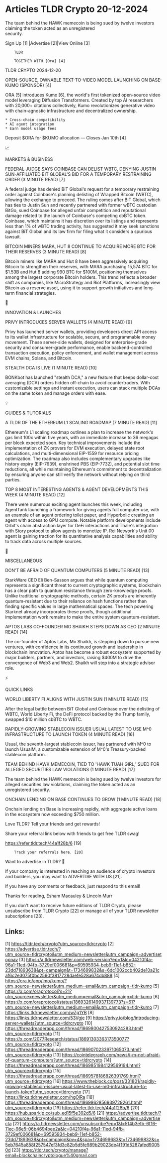 # Articles TLDR Crypto 20-12-2024

The team behind the HAWK memecoin is being sued by twelve investors
claiming the token acted as an unregistered
security. ‌ ‌ ‌ ‌ ‌ ‌ ‌ ‌ ‌ ‌ ‌ ‌ ‌ ‌ ‌ ‌ ‌ ‌ ‌ ‌ ‌ ‌ ‌ ‌ ‌ ‌  ‌ ‌ ‌ ‌ ‌ ‌ ‌ ‌ ‌ ‌ ‌ ‌ ‌ ‌ ‌ ‌ ‌ ‌ ‌ ‌ ‌ ‌ ‌ ‌ ‌ ‌ 


 Sign Up [1] |Advertise [2]|View Online [3] 

		TLDR

		TOGETHER WITH [Ora] [4]

TLDR CRYPTO 2024-12-20

 OPEN-SOURCE, OWNABLE TEXT-TO-VIDEO MODEL LAUNCHING ON BASE: KUMO
(SPONSOR) [4] 

 ORA [5] introduces Kumo [6], the world's first tokenized open-source
video model leveraging Diffusion Transformers. Created by top AI
researchers with 20,000+ citations collectively, Kumo revolutionizes
generative video with chain-agnostic infrastructure and decentralized
ownership.

 	* Cross-chain compatibility
 	* AI agent integration
 	* Earn model usage fees

Deposit $ORA for $KUMO allocation — Closes Jan 10th [4]

📈 

MARKETS & BUSINESS

 FEDERAL JUDGE SAYS COINBASE CAN DELIST WBTC, DENYING JUSTIN
SUN-AFFILIATED BIT GLOBAL'S BID FOR A TEMPORARY RESTRAINING ORDER (3
MINUTE READ) [7] 

 A federal judge has denied BiT Global's request for a temporary
restraining order against Coinbase's planning delisting of Wrapped
Bitcoin (WBTC), allowing the exchange to proceed. The ruling comes
after BiT Global, which has ties to Justin Sun and recently partnered
with former wBTC custodian BitGo, sued Coinbase for alleged unfair
competition and reputational damage related to the launch of
Coinbase's competing cbBTC token. Coinbase, which maintains it has
discretion over its listings and represents less than 1% of wBTC
trading activity, has suggested it may seek sanctions against BiT
Global and its law firm for filing what it considers a spurious
lawsuit. 

 BITCOIN MINERS MARA, HUT 8 CONTINUE TO ACQUIRE MORE BTC FOR THEIR
RESERVES (3 MINUTE READ) [8] 

 Bitcoin miners like MARA and Hut 8 have been aggressively acquiring
Bitcoin to strengthen their reserves, with MARA purchasing 15,574 BTC
for $1.53B and Hut 8 adding 990 BTC for $100M, positioning themselves
among the largest corporate Bitcoin holders. This trend reflects a
broader shift as companies, like MicroStrategy and Riot Platforms,
increasingly view Bitcoin as a reserve asset, using it to support
growth initiatives and long-term financial strategies. 

🚀 

INNOVATION & LAUNCHES

 PRIVY INTRODUCES SERVER WALLETS (4 MINUTE READ) [9] 

 Privy has launched server wallets, providing developers direct API
access to its wallet infrastructure for scalable, secure, and
programmable money movement. These server-side wallets, designed for
enterprise-grade security and consumer-grade performance, enable
backend-controlled transaction execution, policy enforcement, and
wallet management across EVM chains, Solana, and Bitcoin. 

 STEALTH DCA IS LIVE (1 MINUTE READ) [10] 

 BONKbot has launched "stealth DCA," a new feature that keeps
dollar-cost averaging (DCA) orders hidden off-chain to avoid
countertraders. With customizable settings and instant execution,
users can stack multiple DCAs on the same token and manage orders with
ease. 

💡 

GUIDES & TUTORIALS

 A TLDR OF THE ETHEREUM L1 SCALING ROADMAP (7 MINUTE READ) [11] 

 Ethereum's L1 scaling roadmap outlines a plan to increase the
network's gas limit 100x within five years, with an immediate increase
to 36 megagas per block expected soon. Key technical improvements
include the implementation of ZK provers for EVM execution, delayed
state root calculations, and multi-dimensional EIP-1559 for resource
pricing optimization. The roadmap also includes complementary upgrades
like history expiry (EIP-7639), enshrined PBS (EIP-7732), and
potential slot time reductions, all while maintaining Ethereum's
commitment to decentralization by ensuring anyone can still verify the
network without relying on third parties. 

 TOP 8 MOST INTERESTING AGENTS & AGENT DEVELOPMENTS THIS WEEK (4
MINUTE READ) [12] 

 There were numerous exciting agent launches this week, including
AgentTank launching a framework for giving agents full computer use,
with an example of an agent ordering toilet paper, and Hyperbolic
creating an agent with access to GPU compute. Notable platform
developments include Orbit's chain abstraction layer for DeFi
interactions and Thale's integration with Story protocol to allow
agents to monetize IP. Rei Network's Unit 00 agent is gaining traction
for its quantitative analysis capabilities and ability to track data
across multiple sources. 

🦄 

MISCELLANEOUS

 DON'T BE AFRAID OF QUANTUM COMPUTERS (5 MINUTE READ) [13] 

 StarkWare CEO Eli Ben-Sasson argues that while quantum computing
represents a significant threat to current cryptographic systems,
blockchain has a clear path to quantum resistance through
zero-knowledge proofs. Unlike traditional cryptographic methods,
certain ZK proofs are inherently quantum-resistant due to their
reliance on hash functions rather than finding specific values in
large mathematical spaces. The tech powering Starknet already
incorporates these proofs, though additional implementation work
remains to make the entire system quantum-resistant. 

 APTOS LABS CO-FOUNDER MO SHAIKH STEPS DOWN AS CEO (2 MINUTE READ)
[14] 

 The co-founder of Aptos Labs, Mo Shaikh, is stepping down to pursue
new ventures, with confidence in its continued growth and leadership
in blockchain innovation. Aptos has become a robust ecosystem
supported by major builders, partners, and investors, raising $400M to
drive the convergence of Web3 and Web2. Shaikh will step into a
strategic advisor role. 

⚡ 

QUICK LINKS

 WORLD LIBERTY FI ALIGNS WITH JUSTIN SUN (1 MINUTE READ) [15] 

 After the legal battle between BiT Global and Coinbase over the
delisting of WBTC, World Liberty Fi, the DeFi protocol backed by the
Trump family, swapped $10 million cbBTC to WBTC. 

 RAPIDLY-GROWING STABLECOIN ISSUER USUAL LATEST TO USE M^0
INFRASTRUCTURE TO LAUNCH TOKEN (4 MINUTE READ) [16] 

 Usual, the seventh-largest stablecoin issuer, has partnered with M^0
to launch UsualM, a customizable extension of M^0's Treasury-backed
stablecoin platform. 

 TEAM BEHIND HAWK MEMECOIN, TIED TO 'HAWK TUAH GIRL,' SUED FOR ALLEGED
SECURITIES LAW VIOLATIONS (1 MINUTE READ) [17] 

 The team behind the HAWK memecoin is being sued by twelve investors
for alleged securities law violations, claiming the token acted as an
unregistered security. 

 ONCHAIN LENDING ON BASE CONTINUES TO GROW (1 MINUTE READ) [18] 

 Onchain lending on Base is increasing rapidly, with aggregate active
loans in the ecosystem now exceeding $750 million. 

Love TLDR? Tell your friends and get rewards!

 Share your referral link below with friends to get free TLDR swag! 

 https://refer.tldr.tech/44a1f28b/6 [19] 

		Track your referrals here. [20]

Want to advertise in TLDR? 📰

 If your company is interested in reaching an audience of crypto
investors and builders, you may want to ADVERTISE WITH US [21]. 

 If you have any comments or feedback, just respond to this email! 

Thanks for reading, 
Esham Macauley & Lincoln Murr 

If you don't want to receive future editions of TLDR Crypto, please
unsubscribe from TLDR Crypto [22] or manage all of your TLDR
newsletter subscriptions [23]. 

 

Links:
------
[1] https://tldr.tech/crypto?utm_source=tldrcrypto
[2] https://advertise.tldr.tech/?utm_source=tldrcrypto&utm_medium=newsletter&utm_campaign=advertisetopnav
[3] https://a.tldrnewsletter.com/web-version?ep=1&lc=04210f4a-96a1-11ed-94fb-3729ef006681&p=69595934-beb9-11ef-b852-23dd71893638&pt=campaign&t=1734699832&s=6dc1002ccb402de10a21caf6c2e3075f0bc2590f3817728daefe528a674db888
[4] https://ora.io/app/imo/kumo/?utm_source=newsletter&utm_medium=email&utm_campaign=tldr-kumo
[5] https://x.com/oraprotocol?s=21?utm_source=newsletter&utm_medium=email&utm_campaign=tldr-kumo
[6] https://x.com/oraprotocol/status/1869326149937139773?s=61?utm_source=newsletter&utm_medium=email&utm_campaign=tldr-kumo
[7] https://links.tldrnewsletter.com/wZg1YB
[8] https://links.tldrnewsletter.com/53Vgje
[9] https://privy.io/blog/introducing-server-wallets?utm_source=tldrcrypto
[10] https://threadreaderapp.com/thread/1869800427530924283.html?utm_source=tldrcrypto
[11] https://x.com/2077Research/status/1869130336317350077?utm_source=tldrcrypto
[12] https://threadreaderapp.com/thread/1869070233971065073.html?utm_source=tldrcrypto
[13] https://cointelegraph.com/news/i-m-not-afraid-of-quantum-computers?utm_source=tldrcrypto
[14] https://threadreaderapp.com/thread/1869851984129569194.html?utm_source=tldrcrypto
[15] https://threadreaderapp.com/thread/1869578186826391769.html?utm_source=tldrcrypto
[16] https://www.theblock.co/post/331801/rapidly-growing-stablecoin-issuer-usual-latest-to-use-m0-infrastructure-to-launch-token?utm_source=tldrcrypto
[17] https://links.tldrnewsletter.com/hgOlRa
[18] https://threadreaderapp.com/thread/1869862856939729261.html?utm_source=tldrcrypto
[19] https://refer.tldr.tech/44a1f28b/6
[20] https://hub.sparklp.co/sub_ed15f5e392d5/6
[21] https://advertise.tldr.tech/?utm_source=tldrcrypto&utm_medium=newsletter&utm_campaign=advertisecta
[22] https://a.tldrnewsletter.com/unsubscribe?ep=1&l=514b3efb-6f16-11ec-96e5-06b4694bee2a&lc=04210f4a-96a1-11ed-94fb-3729ef006681&p=69595934-beb9-11ef-b852-23dd71893638&pt=campaign&pv=4&spa=1734699683&t=1734699832&s=5eb7645a858f257547ef3fd3c82b5d5fe989b29023de4f191d5287afed90050d
[23] https://tldr.tech/crypto/manage?email=blockchaincryptologue%40gmail.com